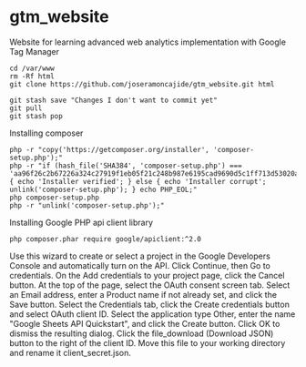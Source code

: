 # gtm_website
Website for learning advanced web analytics implementation with Google Tag Manager

```
cd /var/www
rm -Rf html
git clone https://github.com/joseramoncajide/gtm_website.git html

```


```
git stash save "Changes I don't want to commit yet"
git pull
git stash pop
```


Installing composer
```
php -r "copy('https://getcomposer.org/installer', 'composer-setup.php');"
php -r "if (hash_file('SHA384', 'composer-setup.php') === 'aa96f26c2b67226a324c27919f1eb05f21c248b987e6195cad9690d5c1ff713d53020a02ac8c217dbf90a7eacc9d141d') { echo 'Installer verified'; } else { echo 'Installer corrupt'; unlink('composer-setup.php'); } echo PHP_EOL;"
php composer-setup.php
php -r "unlink('composer-setup.php');"
```

Installing Google PHP api client library
```
php composer.phar require google/apiclient:^2.0
```

Use this wizard to create or select a project in the Google Developers Console and automatically turn on the API. Click Continue, then Go to credentials.
On the Add credentials to your project page, click the Cancel button.
At the top of the page, select the OAuth consent screen tab. Select an Email address, enter a Product name if not already set, and click the Save button.
Select the Credentials tab, click the Create credentials button and select OAuth client ID.
Select the application type Other, enter the name "Google Sheets API Quickstart", and click the Create button.
Click OK to dismiss the resulting dialog.
Click the file_download (Download JSON) button to the right of the client ID.
Move this file to your working directory and rename it client_secret.json.